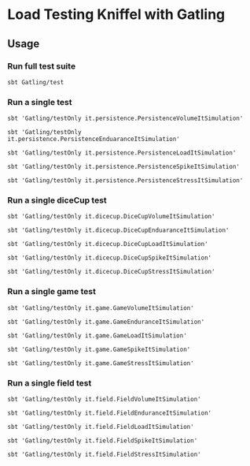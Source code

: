 # Load Testing Kniffel with Gatling

## Usage
### Run full test suite
``sbt Gatling/test``
### Run a single test
``sbt 'Gatling/testOnly it.persistence.PersistenceVolumeItSimulation'``

``sbt 'Gatling/testOnly it.persistence.PersistenceEnduaranceItSimulation'``

``sbt 'Gatling/testOnly it.persistence.PersistenceLoadItSimulation'``

``sbt 'Gatling/testOnly it.persistence.PersistenceSpikeItSimulation'``

``sbt 'Gatling/testOnly it.persistence.PersistenceStressItSimulation'``

### Run a single diceCup test
``sbt 'Gatling/testOnly it.dicecup.DiceCupVolumeItSimulation'``

``sbt 'Gatling/testOnly it.dicecup.DiceCupEnduaranceItSimulation'``

``sbt 'Gatling/testOnly it.dicecup.DiceCupLoadItSimulation'``

``sbt 'Gatling/testOnly it.dicecup.DiceCupSpikeItSimulation'``

``sbt 'Gatling/testOnly it.dicecup.DiceCupStressItSimulation'``

### Run a single game test
``sbt 'Gatling/testOnly it.game.GameVolumeItSimulation'``

``sbt 'Gatling/testOnly it.game.GameEnduranceItSimulation'``

``sbt 'Gatling/testOnly it.game.GameLoadItSimulation'``

``sbt 'Gatling/testOnly it.game.GameSpikeItSimulation'``

``sbt 'Gatling/testOnly it.game.GameStressItSimulation'``

### Run a single field test
``sbt 'Gatling/testOnly it.field.FieldVolumeItSimulation'``

``sbt 'Gatling/testOnly it.field.FieldEnduranceItSimulation'``

``sbt 'Gatling/testOnly it.field.FieldLoadItSimulation'``

``sbt 'Gatling/testOnly it.field.FieldSpikeItSimulation'``

``sbt 'Gatling/testOnly it.field.FieldStressItSimulation'``